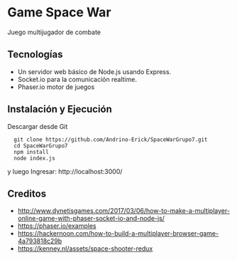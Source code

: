 Game Space War
==============

Juego multijugador de combate

Tecnologías
-----------

* Un servidor web básico de Node.js usando Express.
* Socket.io para la comunicación realtime.
* Phaser.io motor de juegos

Instalación y Ejecución
-----------------------

Descargar desde Git

```
  git clone https://github.com/Andrino-Erick/SpaceWarGrupo7.git
  cd SpaceWarGrupo7
  npm install
  node index.js
```
y luego Ingresar: http://localhost:3000/
  
 
Creditos
--------
* http://www.dynetisgames.com/2017/03/06/how-to-make-a-multiplayer-online-game-with-phaser-socket-io-and-node-js/
* https://phaser.io/examples
* https://hackernoon.com/how-to-build-a-multiplayer-browser-game-4a793818c29b
* https://kenney.nl/assets/space-shooter-redux

